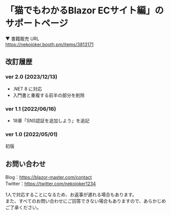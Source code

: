 # 「猫でもわかるBlazor ECサイト編」のサポートページ

▼ 書籍販売 URL  
https://nekojoker.booth.pm/items/3813171


## 改訂履歴

### ver 2.0 (2023/12/13)

- .NET 8 に対応
- 入門書と重複する前半の部分を削除

### ver 1.1 (2022/06/16)

- 18章「SNS認証を追加しよう」を追記

### ver 1.0 (2022/05/01)

初版

## お問い合わせ

Blog：https://blazor-master.com/contact  
Twitter：https://twitter.com/nekojoker1234

1人で対応することになるため、お返事が遅れる場合もあります。  
また、すべてのお問い合わせにご回答できない場合もありますので、あらかじめご了承ください。  
